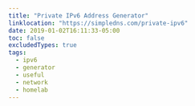 ```yaml
---
title: "Private IPv6 Address Generator"
linklocation: "https://simpledns.com/private-ipv6"
date: 2019-01-02T16:11:33-05:00
toc: false
excludedTypes: true
tags: 
  - ipv6
  - generator
  - useful
  - network
  - homelab
---
```

